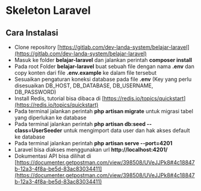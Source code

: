 # Skeleton Laravel

## Cara Instalasi

- Clone repository [https://gitlab.com/dev-landa-system/belajar-laravel](https://gitlab.com/dev-landa-system/belajar-laravel)
- Masuk ke folder **belajar-laravel** dan jalankan perintah **composer install**
- Pada root Folder **belajar-laravel** buat sebuah file dengan nama **.env** dan copy konten dari file **.env.example** ke dalam file tersebut
- Sesuaikan pengaturan koneksi database pada file **.env** (Key yang perlu disesuaikan DB_HOST, DB_DATABASE, DB_USERNAME, DB_PASSWORD)
- Install Redis, tutorial bisa dibaca di [https://redis.io/topics/quickstart](https://redis.io/topics/quickstart)
- Pada terminal jalankan perintah **php artisan migrate** untuk migrasi tabel yang diperlukan ke database
- Pada terminal jalankan perintah **php artisan db:seed --class=UserSeeder** untuk mengimport data user dan hak akses default ke database
- Pada terminal jalankan perintah **php artisan serve --port=4201** 
- Laravel bisa diakses menggunakan url **http://localhost:4201/**
- Dokumentasi API bisa dilihat di [https://documenter.getpostman.com/view/398508/UVeJJPk8#4c18847b-12a3-4f8a-be5d-83ac83034411](https://documenter.getpostman.com/view/398508/UVeJJPk8#4c18847b-12a3-4f8a-be5d-83ac83034411)
